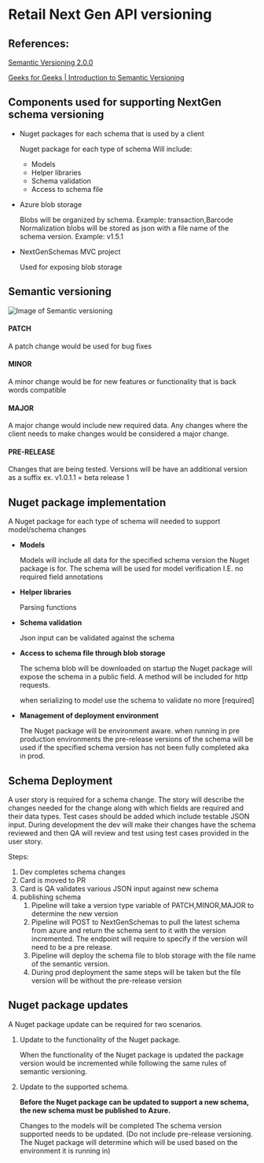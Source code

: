# Retail Next Gen API versioning

## References:
[Semantic Versioning 2.0.0](https://semver.org/)

[Geeks for Geeks | Introduction to Semantic Versioning](https://www.geeksforgeeks.org/introduction-semantic-versioning/)

## Components used for supporting NextGen schema versioning
- Nuget packages for each schema that is used by a client

    Nuget package for each type of schema
	Will include:
    - Models
    - Helper libraries
    - Schema validation
    - Access to schema file
- Azure blob storage

    Blobs will be organized by schema. Example: transaction,Barcode Normalization
    blobs will be stored as json with a file name of the schema version. Example: v1.5.1
- NextGenSchemas MVC project 

   Used for exposing blob storage

## Semantic versioning
![Image of Semantic versioning](https://media.geeksforgeeks.org/wp-content/uploads/semver.png)

#### PATCH
A patch change would be used for bug fixes
#### MINOR
A minor change would be for new features or functionality that is back words compatible
#### MAJOR
A major change would include new required data. Any changes where the client needs to make changes would be considered a major change.
#### PRE-RELEASE
Changes that are being tested. Versions will be have an additional version as a suffix ex. v1.0.1.1 = beta release 1

## Nuget package implementation
A Nuget package for each type of schema will needed to support model/schema changes

- **Models**

    Models will include all data for the specified schema version the Nuget package is for. The schema will be used for model verification I.E. no required field annotations
- **Helper libraries**

    Parsing functions
- **Schema validation**

    Json input can be validated against the schema
- **Access to schema file through blob storage**

    The schema blob will be downloaded on startup the Nuget package will expose the schema in a public field. A method will be included for http requests.

    when serializing to model use the schema to validate no more [required]

- **Management of deployment environment**

    The Nuget package will be environment aware. when running in pre production environments the pre-release versions of the schema will be used if the specified schema version has not been fully completed aka in prod.

## Schema Deployment

A user story is required for a schema change. The story will describe the changes needed for the change along with which fields are required and their data types. Test cases should be added which include testable JSON input. During development the dev will make their changes have the schema reviewed and then QA will review and test using test cases provided in the user story.

Steps:
1. Dev completes schema changes
1. Card is moved to PR
1. Card is QA validates various JSON input against new schema
1.  publishing schema
    1. Pipeline will take a version type variable of PATCH,MINOR,MAJOR to determine the new version
    1. Pipeline will POST to NextGenSchemas to pull the latest schema from azure and return the schema sent to it with the version incremented. The endpoint will require to specify if the version will need to be a pre release.
    1. Pipeline will deploy the schema file to blob storage with the file name of the semantic version.
    1. During prod deployment the same steps will be taken but the file version will be without the pre-release version

## Nuget package updates
A Nuget package update can be required for two scenarios.

1. Update to the functionality of the Nuget package.

    When the functionality of the Nuget package is updated the package version would be incremented while following the same rules of semantic versioning.

1. Update to the supported schema.

    **Before the Nuget package can be updated to support a new schema, the new schema must be published to Azure.**

    Changes to the models will be completed
    The schema version supported needs to be updated. (Do not include pre-release versioning. The Nuget package will determine which will be used based on the environment it is running in)
